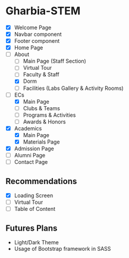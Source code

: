 # Gharbia-STEM

- [x] Welcome Page
- [x] Navbar component
- [x] Footer component
- [x] Home Page
- [ ] About
  - [ ] Main Page (Staff Section)
  - [ ] Virtual Tour
  - [ ] Faculty & Staff
  - [x] Dorm
  - [ ] Facilities (Labs Gallery & Activity Rooms)
- [ ] ECs
  - [x] Main Page
  - [ ] Clubs & Teams
  - [ ] Programs & Activities
  - [ ] Awards & Honors
- [x] Academics
  - [x] Main Page
  - [x] Materials Page
- [x] Admission Page
- [ ] Alumni Page
- [ ] Contact Page

## Recommendations

- [x] Loading Screen
- [ ] Virtual Tour
- [ ] Table of Content

## Futures Plans

- Light/Dark Theme
- Usage of Bootstrap framework in SASS
